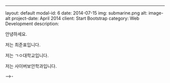 ---
layout: default
modal-id: 6
date: 2014-07-15
img: submarine.png
alt: image-alt
project-date: April 2014
client: Start Bootstrap
category: Web Development
description: <p> 안녕하세요. </p> <p>저는 최준표입니다.</p> <p>저는 ㄱㅇ대학교입니다.</p> <p>저는 사이버보안학과입니다. </p>
-->-
